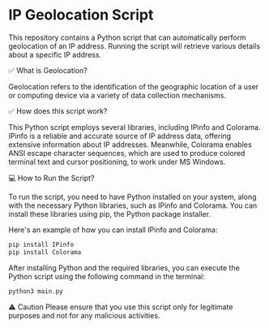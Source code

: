 # IP Geolocation Script
This repository contains a Python script that can automatically perform geolocation of an IP address. Running the script will retrieve various details about a specific IP address.

✅ What is Geolocation? 

Geolocation refers to the identification of the geographic location of a user or computing device via a variety of data collection mechanisms.

✅ How does this script work? 

This Python script employs several libraries, including IPinfo and Colorama. IPinfo is a reliable and accurate source of IP address data, offering extensive information about IP addresses. Meanwhile, Colorama enables ANSI escape character sequences, which are used to produce colored terminal text and cursor positioning, to work under MS Windows.

💻 How to Run the Script? 

To run the script, you need to have Python installed on your system, along with the necessary Python libraries, such as IPinfo and Colorama. You can install these libraries using pip, the Python package installer.

Here's an example of how you can install IPinfo and Colorama:
```python
pip install IPinfo
pip install Colorama
```

After installing Python and the required libraries, you can execute the Python script using the following command in the terminal:

```python
python3 main.py
```

⚠️ Caution
Please ensure that you use this script only for legitimate purposes and not for any malicious activities.

